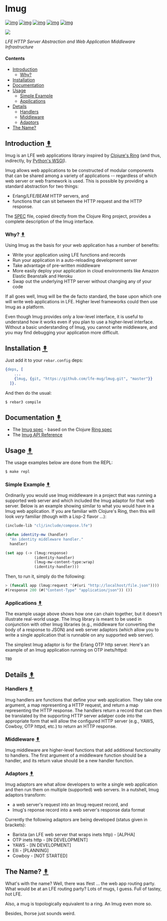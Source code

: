 # lmug

[![img](https://travis-ci.org/lfe-mug/lmug.svg)](https://travis-ci.org/lfe-mug/lmug)
[![img](https://img.shields.io/github/tag/lfe-mug/lmug.svg)](https://github.com/lfe-mug/lmug/releases/latest)
[![img](https://img.shields.io/badge/erlang-%E2%89%A5R16B03-red.svg)](http://www.erlang.org/downloads)
[![img](https://img.shields.io/badge/docs-69%25-green.svg)](http://lfe-mug.github.io/lmug)
[![img](https://img.shields.io/badge/license-Apache-blue.svg)](LICENSE)

[![][lmug-logo]][lmug-logo-large]

[lmug-logo]: resources/images/mugring-small-grey-3.png
[lmug-logo-large]: resources/images/mugring-large-grey-3.png

*LFE HTTP Server Abstraction and Web Application Middleware
Infrastructure*


#### Contents

* [Introduction](#introduction-)
  * [Why?](#why-)
* [Installation](#installation-)
* [Documentation](#documentation-)
* [Usage](#usage-)
  * [Simple Example](#simple-example-)
  * [Applications](#applications-)
* [Details](#details-)
  * [Handlers](#handlers-)
  * [Middleware](#middleware-)
  * [Adaptors](#adaptors-)
* [The Name?](#the-name-)


## Introduction [&#x219F;](#contents)

lmug is an LFE web applications library inspired by
[Clojure's Ring](https://github.com/ring-clojure/ring) (and thus,
indirectly, by
[Python's WSGI](http://legacy.python.org/dev/peps/pep-3333/)).

lmug allows web applications to be constructed of modular components
that can be shared among a variety of applications -- regardless of
which web server or web framework is used. This is possible by providing
a standard abstraction for two things:

* Erlang/LFE/BEAM HTTP servers, and
* functions that can sit between the HTTP request and the HTTP response.

The [SPEC](docs/SPEC.md) file, copied directly from the Clojure Ring
project, provides a complete description of the lmug interface.


### Why? [&#x219F;](#contents)

Using lmug as the basis for your web application has a number of
benefits:

* Write your application using LFE functions and records
* Run your application in a auto-reloading development server
* Take advantage of pre-written middleware
* More easily deploy your application in cloud environments like Amazon
  Elastic Beanstalk and Heroku
* Swap out the underlying HTTP server without changing any of your code

If all goes well, lmug will be the de facto standard, the base upon
which one will write web applications in LFE. Higher level frameworks could
then use lmug as a platform.

Even though lmug provides only a low-level interface, it is useful to
understand how it works even if you plan to use a higher-level interface.
Without a basic understanding of lmug, you cannot write middleware, and
you may find debugging your application more difficult.


## Installation [&#x219F;](#contents)

Just add it to your ``rebar.config`` deps:

```erlang
{deps, [
    ...
    {lmug, {git, "https://github.com/lfe-mug/lmug.git", "master"}}
  ]}.
```

And then do the usual:

```bash
$ rebar3 compile
```


## Documentation [&#x219F;](#contents)

* The [lmug spec](docs/SPEC.md) - based on the Clojure [Ring spec](https://github.com/ring-clojure/ring/blob/master/SPEC)
* The [lmug API Reference](http://lfe-mug.github.io/lmug/current/api)


## Usage [&#x219F;](#contents)

The usage examples below are done from the REPL:

```bash
$ make repl
```


### Simple Example [&#x219F;](#contents)

Ordinarily you would use lmug middleware in a project that was running a
supported web server and which included the lmug adaptor for that web server.
Below is an example showing similar to what you would have in a lmug web
application. If you are familiar with Clojure's Ring, then this will look
*very* familiar (though with a Lisp-2 flavor ...):

```lisp
(include-lib "clj/include/compose.lfe")

(defun identity-mw (handler)
  "An identity middleware handler."
  handler)

(set app (-> (lmug:response)
             (identity-handler)
             (lmug-mw-content-type:wrap)
             (identity-handler)))
```

Then, to run it, simply do the following:

```lisp
> (funcall app (lmug:request '(#(uri "http://localhost/file.json"))))
#(response 200 (#("Content-Type" "application/json")) ())
```


### Applications [&#x219F;](#contents)

The example usage above shows how one can chain together, but it doesn't
illustrate real-world usage. The lmug library is meant to be used in
conjunction with other lmug libraries (e.g., middleware for converting the
body of a response to JSON) and web server adaptors (which allow you to write
a single application that is runnable on any supported web server).

The simplest lmug adaptor is for the Erlang OTP http server. Here's an
example of an lmug application running on OTP inets/httpd:

```lisp
TBD
```

## Details [&#x219F;](#contents)


### Handlers [&#x219F;](#contents)

lmug handlers are functions that define your web application. They take
one argument, a map representing a HTTP request, and return a map
representing the HTTP response. The handlers return a record that can
then be translated by the supporting HTTP server adatper code into the
appropriate form that will allow the configured HTTP server (e.g., YAWS,
Cowboy, OTP httpd, etc.) to return an HTTP response.


### Middleware [&#x219F;](#contents)

lmug middleware are higher-level functions that add additional
functionality to handlers. The first argument of a middleware function
should be a handler, and its return value should be a new handler
function.


### Adaptors [&#x219F;](#contents)

lmug adaptors are what allow developers to write a single web application
and then run them on multiple (supported) web servers. In a nutshell, lmug
adaptors transform:

* a web server's request into an lmug request record, and
* lmug's reponse record into a web server's response data format

Currently the following adaptors are being developed (status given in
brackets):

* Barista (an LFE web server that wraps inets http) - [ALPHA]
* OTP inets http - [IN DEVELOPMENT]
* YAWS - [IN DEVELOPMENT]
* Elli - [PLANNING]
* Cowboy - [NOT STARTED]


## The Name? [&#x219F;](#contents)

What's with the name? Well, there was lfest ... the web app routing
party. What would be at an LFE routing party? Lots of mugs, I guess.
Full of tastey, hot LFE.

Also, a mug is topologically equivalent to a ring. An lmug even more so.

Besides, lhorse just sounds weird.
